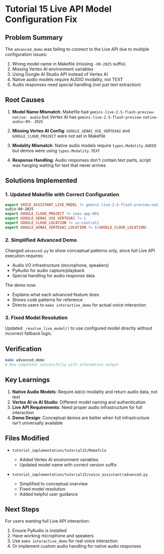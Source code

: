 # Tutorial 15 Live API Model Configuration Fix

## Problem Summary

The `advanced_demo` was failing to connect to the Live API due to multiple
configuration issues:

1. Wrong model name in Makefile (missing `-09-2025` suffix)
2. Missing Vertex AI environment variables
3. Using Google AI Studio API instead of Vertex AI
4. Native audio models require AUDIO modality, not TEXT
5. Audio responses need special handling (not just text extraction)

## Root Causes

1. **Model Name Mismatch**: Makefile had `gemini-live-2.5-flash-preview-native-
   audio` but Vertex AI has `gemini-live-2.5-flash-preview-native-audio-09-
   2025`

2. **Missing Vertex AI Config**: `GOOGLE_GENAI_USE_VERTEXAI` and
   `GOOGLE_CLOUD_PROJECT` were not set in Makefile

3. **Modality Mismatch**: Native audio models require `types.Modality.AUDIO`
   but demos were using `types.Modality.TEXT`

4. **Response Handling**: Audio responses don't contain text parts, script was
   hanging waiting for text that never arrives

## Solutions Implemented

### 1. Updated Makefile with Correct Configuration

```makefile
export VOICE_ASSISTANT_LIVE_MODEL ?= gemini-live-2.5-flash-preview-native-
audio-09-2025
export GOOGLE_CLOUD_PROJECT ?= saas-app-001
export GOOGLE_GENAI_USE_VERTEXAI ?= 1
export GOOGLE_CLOUD_LOCATION ?= us-central1
export GOOGLE_GENAI_VERTEXAI_LOCATION ?= $(GOOGLE_CLOUD_LOCATION)
```

### 2. Simplified Advanced Demo

Changed `advanced.py` to show conceptual patterns only, since full Live API
execution requires:
- Audio I/O infrastructure (microphone, speakers)
- PyAudio for audio capture/playback
- Special handling for audio response data

The demo now:
- Explains what each advanced feature does
- Shows code patterns for reference
- Directs users to `make interactive_demo` for actual voice interaction

### 3. Fixed Model Resolution

Updated `_resolve_live_model()` to use configured model directly without
incorrect fallback logic.

## Verification

```bash
make advanced_demo
# Now completes successfully with informative output
```

## Key Learnings

1. **Native Audio Models**: Require `AUDIO` modality and return audio data,
   not text
2. **Vertex AI vs AI Studio**: Different model naming and authentication
3. **Live API Requirements**: Need proper audio infrastructure for full
   interaction
4. **Demo Design**: Conceptual demos are better when full infrastructure isn't
   universally available

## Files Modified

- `tutorial_implementation/tutorial15/Makefile`
  - Added Vertex AI environment variables
  - Updated model name with correct version suffix

- `tutorial_implementation/tutorial15/voice_assistant/advanced.py`
  - Simplified to conceptual overview
  - Fixed model resolution
  - Added helpful user guidance

## Next Steps

For users wanting full Live API interaction:
1. Ensure PyAudio is installed
2. Have working microphone and speakers
3. Use `make interactive_demo` for real voice interaction
4. Or implement custom audio handling for native audio responses
